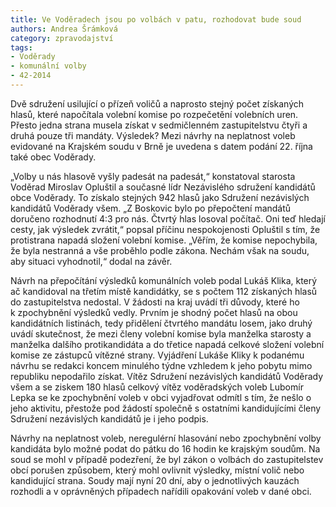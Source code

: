 ```yaml
---
title: Ve Voděradech jsou po volbách v patu, rozhodovat bude soud
authors: Andrea Šrámková
category: zpravodajství
tags:
- Voděrady
- komunální volby
- 42-2014 
---
```


Dvě sdružení usilující o přízeň voličů a naprosto stejný počet získaných hlasů, které napočítala volební komise po rozpečetění volebních uren. Přesto jedna strana musela získat v sedmičlenném zastupitelstvu čtyři a druhá pouze tři mandáty. Výsledek? Mezi návrhy na neplatnost voleb evidované na Krajském soudu v Brně je uvedena s datem podání 22. října také obec Voděrady.

„Volby u nás hlasově vyšly padesát na padesát,“ konstatoval starosta Voděrad Miroslav Opluštil a současné lídr Nezávislého sdružení kandidátů obce Voděrady. To získalo stejných 942 hlasů jako Sdružení nezávislých kandidátů Voděrady všem. „Z Boskovic bylo po přepočtení mandátů doručeno rozhodnutí 4:3 pro nás. Čtvrtý hlas losoval počítač. Oni teď hledají cesty, jak výsledek zvrátit,“ popsal příčinu nespokojenosti Opluštil s tím, že protistrana napadá složení volební komise. „Věřím, že komise nepochybila, že byla nestranná a vše proběhlo podle zákona. Nechám však na soudu, aby situaci vyhodnotil,“ dodal na závěr. 

Návrh na přepočítání výsledků komunálních voleb podal Lukáš Klika, který ač kandidoval na třetím místě kandidátky, se s počtem 112 získaných hlasů do zastupitelstva nedostal. V žádosti na kraj uvádí tři důvody, které ho k zpochybnění výsledků vedly. Prvním je shodný počet hlasů na obou kandidátních listinách, tedy přidělení čtvrtého mandátu losem, jako druhý uvádí skutečnost, že mezi členy volební komise byla manželka starosty a manželka dalšího protikandidáta a do třetice napadá celkové složení volební komise ze zástupců vítězné strany. Vyjádření Lukáše Kliky k podanému návrhu se redakci koncem minulého týdne vzhledem k jeho pobytu mimo republiku nepodařilo získat. Vítěz Sdružení nezávislých kandidátů Voděrady všem a se ziskem 180 hlasů celkový vítěz voděradských voleb Lubomír Lepka se ke zpochybnění voleb v obci vyjadřovat odmítl s tím, že nešlo o jeho aktivitu, přestože pod žádostí společně s ostatními kandidujícími členy Sdružení nezávislých kandidátů je i jeho podpis.

Návrhy na neplatnost voleb, neregulérní hlasování nebo zpochybnění volby kandidáta bylo možné podat do pátku do 16 hodin ke krajským soudům. Na soud se mohl v případě podezření, že byl zákon o volbách do zastupitelstev obcí porušen způsobem, který mohl ovlivnit výsledky, místní volič nebo kandidující strana. Soudy mají nyní 20 dní, aby o jednotlivých kauzách rozhodli a v oprávněných případech nařídili opakování voleb v dané obci.